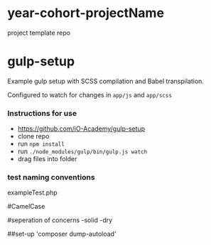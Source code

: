# year-cohort-projectName
project template repo


# gulp-setup

Example gulp setup with SCSS compilation and Babel transpilation.

Configured to watch for changes in `app/js` and `app/scss`

### Instructions for use
- https://github.com/iO-Academy/gulp-setup
- clone repo
- run `npm install`
- run `./node_modules/gulp/bin/gulp.js watch`
- drag files into folder


### test naming conventions 
exampleTest.php

#CamelCase 

#seperation of concerns
-solid
-dry
 
 
##set-up
'composer dump-autoload'
